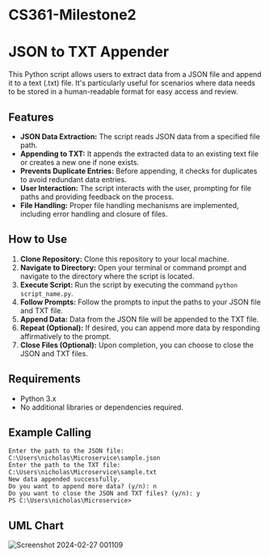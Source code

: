 # CS361-Milestone2

  <h1>JSON to TXT Appender</h1>

  <p>This Python script allows users to extract data from a JSON file and append it to a text (.txt) file. It's particularly useful for scenarios where data needs to be stored in a human-readable format for easy access and review.</p>

  <h2>Features</h2>

  <ul>
    <li><strong>JSON Data Extraction:</strong> The script reads JSON data from a specified file path.</li>
    <li><strong>Appending to TXT:</strong> It appends the extracted data to an existing text file or creates a new one if none exists.</li>
    <li><strong>Prevents Duplicate Entries:</strong> Before appending, it checks for duplicates to avoid redundant data entries.</li>
    <li><strong>User Interaction:</strong> The script interacts with the user, prompting for file paths and providing feedback on the process.</li>
    <li><strong>File Handling:</strong> Proper file handling mechanisms are implemented, including error handling and closure of files.</li>
  </ul>

  <h2>How to Use</h2>

  <ol>
    <li><strong>Clone Repository:</strong> Clone this repository to your local machine.</li>
    <li><strong>Navigate to Directory:</strong> Open your terminal or command prompt and navigate to the directory where the script is located.</li>
    <li><strong>Execute Script:</strong> Run the script by executing the command <code>python script_name.py</code>.</li>
    <li><strong>Follow Prompts:</strong> Follow the prompts to input the paths to your JSON file and TXT file.</li>
    <li><strong>Append Data:</strong> Data from the JSON file will be appended to the TXT file.</li>
    <li><strong>Repeat (Optional):</strong> If desired, you can append more data by responding affirmatively to the prompt.</li>
    <li><strong>Close Files (Optional):</strong> Upon completion, you can choose to close the JSON and TXT files.</li>
  </ol>

  <h2>Requirements</h2>

  <ul>
    <li>Python 3.x</li>
    <li>No additional libraries or dependencies required.</li>
  </ul>

<h2>Example Calling</h2>

```
Enter the path to the JSON file: C:\Users\nicholas\Microservice\sample.json
Enter the path to the TXT file: C:\Users\nicholas\Microservice\sample.txt
New data appended successfully.
Do you want to append more data? (y/n): n
Do you want to close the JSON and TXT files? (y/n): y
PS C:\Users\nicholas\Microservice>
```

<h2>UML Chart</h2>

![Screenshot 2024-02-27 001109](https://github.com/ttherandomaznkid/CS361-Milestone2/assets/114196264/db635452-e09e-42ed-aaa3-31f0163b650d)



